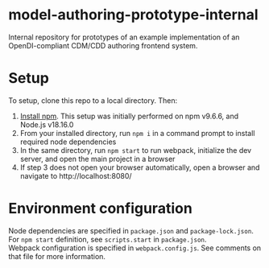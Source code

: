 # model-authoring-prototype-internal
Internal repository for prototypes of an example implementation of an OpenDI-compliant CDM/CDD authoring frontend system.

# Setup

To setup, clone this repo to a local directory. Then:  
1. [Install npm](https://docs.npmjs.com/downloading-and-installing-node-js-and-npm). This setup was initially performed on npm v9.6.6, and Node.js v18.16.0
2. From your installed directory, run `npm i` in a command prompt to install required node dependencies
3. In the same directory, run `npm start` to run webpack, initialize the dev server, and open the main project in a browser
4. If step 3 does not open your browser automatically, open a browser and navigate to http://localhost:8080/

# Environment configuration

Node dependencies are specified in `package.json` and `package-lock.json`.  
For `npm start` definition, see `scripts.start` in `package.json`.  
Webpack configuration is specified in `webpack.config.js`. See comments on that file for more information.